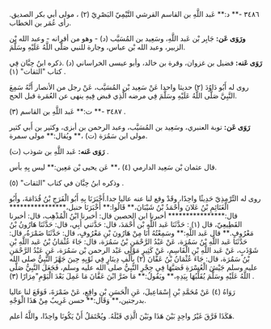٣٤٨٦ -** د:** عَبد اللَّهِ بن القاسم القرشي التَّيْمِيّ البَصْرِيّ (٢) ، مولى أبي بكر الصديق. رأى عُمَر بن الخطاب.

**ورَوَى عَن:** جَابِر بْن عَبد اللَّهِ، وسَعِيد بن المُسَيَّب (د) - وهو من أقرانه - وعبد الله بْن الزبير، وعبد الله بْن عباس، وجارة للنبي صَلَّى اللَّهُ عَلَيْهِ وسَلَّمَ.

**رَوَى عَنه:** فضيل بن غزوان، وقرة بن خالد، وأبو عيسى الخراساني (د) .ذكره ابنُ حِبَّان فِي كتاب "الثقات" (١) .

روى له أَبُو دَاوُدَ (٢) حديثا واحدا عَنْ سَعِيد بْن المُسَيَّب، عَنْ رجل من الأنصار أَنَّهُ سَمِعَ النَّبِيَّ صَلَّى اللَّهُ عَلَيْهِ وسَلَّمَ فِي مرضه الَّذِي قبض فِيهِ ينهى عن العُمَرة قبل الحج.

٣٤٨٧ -** ت:** عَبد اللَّهِ بن القاسم (٣) .

**رَوَى عَن:** توبة العنبري، وسَعِيد بن المُسَيَّب، وعبد الرحمن بن أبزى، وكثير بن أَبي كثير مولى ابن سَمُرَة (ت) ،** ويُقال:** مولى سمرة.

**رَوَى عَنه:** عَبد اللَّهِ بن شوذب (ت) .

قال عثمان بْن سَعِيد الدارمي (٤) ،** عَن يحيى بْن مَعِين:** ليس بِهِ بأس.

وذكره ابنُ حِبَّان في كتاب "الثقات" (٥) .

روى له التِّرْمِذِيّ حَدِيثًا واحِدًا، وقَدْ وقع لنا عنه عاليا جدا.أَخْبَرَنَا بِهِ أَبُو الْفَرَجِ بْنُ قُدَامَةَ، وأَبُو الْغَنَائِمِ بْنُ عَلانَ وأَحْمَدُ بْنُ شَيْبَانَ،** قَالُوا:** أَخْبَرَنَا حنبل،**************** قال:**************** أخبرنا ابن الحصين قال: أخبرنا ابْنُ الْمُذْهِب، قال: أخبرنا القَطِيعِيّ، قال (١) : حَدَّثَنَا عَبد اللَّهِ بْن أَحْمَدَ، قال: حَدَّثني أَبِي، قال: حَدَّثَنَا هَارُونُ بْنُ مَعْرُوفٍ.** قال عَبد اللَّهِ:** وسَمِعْتُهُ أَنَا مِنْ هَارُونَ بْنِ مَعْرُوفٍ، قال: حَدَّثَنَا ضَمْرَةُ، قال: حَدَّثَنَا عَبد اللَّهِ بْنُ سَمُرَة، عَنْ عَبْدُ الرَّحْمَنِ بْنُ سَمُرَة، قال: جَاءَ عُثْمَانُ بْنُ عَبد اللَّهِ بْنِ شَوْذَبٍ، عَنْ عَبد اللَّهِ بْنِ الْقَاسِمِ، عَنْ كَثِيرٍ مَوْلَى عَبْد الرحمن بْن سَمُرَة، عَنِ عَبْدُ الرَّحْمَنِ بْنُ سَمُرَة، قال: جَاءَ عُثْمَانُ بْنُ عَفَّانَ (٢) بِأَلْفِ دِينَارٍ فِي ثَوْبِهِ حِينَ جَهَّزَ النَّبِيُّ صلى الله عليه وسلم جَيْشَ الْعُسْرَةِ فَصَبَّهَا فِي حِجْرِ النَّبِيُّ صلى الله عليه وسلم، فَجَعَلَ النَّبِيُّ صَلَّى اللَّهُ عَلَيْهِ وسَلَّمَ يُقَلِّبُهَا بِيَدِهِ،** ويَقُولُ:** مَا ضَرَّ ابْنَ عَفَّانَ مَا عَمِلَ بَعْدَ الْيَوْمِ"مِرَارًا (٣) .

رَوَاهُ (٤) عَنْ مُحَمَّدِ بْنِ إِسْمَاعِيلَ، عَنِ الْحَسَنِ بْنِ واقِعٍ، عَنْ ضَمْرَةَ، فَوَقَعَ لنا عاليا بدرجتين،** وَقَال:** حسن غَرِيبٌ مِنْ هَذَا الْوَجْهِ.

هَكَذَا فَرَّقَ غَيْرُ واحِدٍ بَيْنَ هَذَا وبَيْنَ الَّذِي قَبْلَهُ. ويُحْتَمَلُ أَنْ يَكُونَا واحِدًا، واللَّهُ أعلم.